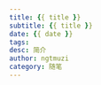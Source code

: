 ```yaml
---
title: {{ title }}
subtitle: {{ title }}
date: {{ date }}
tags:
desc: 简介
author: ngtmuzi  
category: 随笔  
---
```

